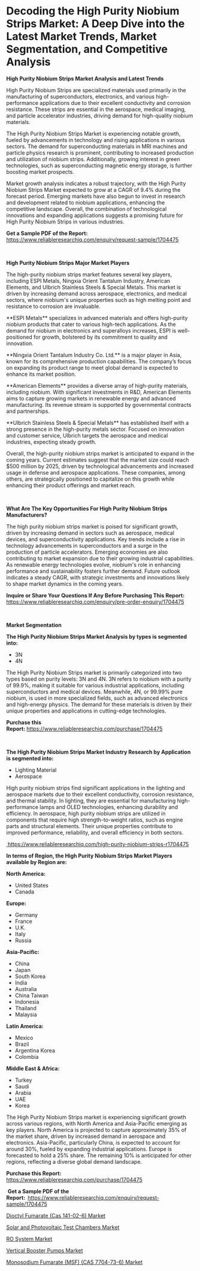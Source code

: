 <p><h1>Decoding the High Purity Niobium Strips Market: A Deep Dive into the Latest Market Trends, Market Segmentation, and Competitive Analysis</h1></p><p><strong>High Purity Niobium Strips Market Analysis and Latest Trends</strong></p>
<p><p>High Purity Niobium Strips are specialized materials used primarily in the manufacturing of superconductors, electronics, and various high-performance applications due to their excellent conductivity and corrosion resistance. These strips are essential in the aerospace, medical imaging, and particle accelerator industries, driving demand for high-quality niobium materials.</p><p>The High Purity Niobium Strips Market is experiencing notable growth, fueled by advancements in technology and rising applications in various sectors. The demand for superconducting materials in MRI machines and particle physics research is prominent, contributing to increased production and utilization of niobium strips. Additionally, growing interest in green technologies, such as superconducting magnetic energy storage, is further boosting market prospects.</p><p>Market growth analysis indicates a robust trajectory, with the High Purity Niobium Strips Market expected to grow at a CAGR of 9.4% during the forecast period. Emerging markets have also begun to invest in research and development related to niobium applications, enhancing the competitive landscape. Overall, the combination of technological innovations and expanding applications suggests a promising future for High Purity Niobium Strips in various industries.</p></p>
<p><strong>Get a Sample PDF of the Report:&nbsp;</strong> <a href="https://www.reliableresearchiq.com/enquiry/request-sample/1704475?utm_campaign=973&utm_medium=2&utm_source=Github&utm_content=ia&utm_term=09012025&utm_id=high-purity-niobium-strips">https://www.reliableresearchiq.com/enquiry/request-sample/1704475</a></p>
<p>&nbsp;</p>
<p><strong>High Purity Niobium Strips Major Market Players</strong></p>
<p><p>The high-purity niobium strips market features several key players, including ESPI Metals, Ningxia Orient Tantalum Industry, American Elements, and Ulbrich Stainless Steels & Special Metals. This market is driven by increasing demand across aerospace, electronics, and medical sectors, where niobium's unique properties such as high melting point and resistance to corrosion are invaluable.</p><p>**ESPI Metals** specializes in advanced materials and offers high-purity niobium products that cater to various high-tech applications. As the demand for niobium in electronics and superalloys increases, ESPI is well-positioned for growth, bolstered by its commitment to quality and innovation.</p><p>**Ningxia Orient Tantalum Industry Co. Ltd.** is a major player in Asia, known for its comprehensive production capabilities. The company’s focus on expanding its product range to meet global demand is expected to enhance its market position.</p><p>**American Elements** provides a diverse array of high-purity materials, including niobium. With significant investments in R&D, American Elements aims to capture growing markets in renewable energy and advanced manufacturing. Its revenue stream is supported by governmental contracts and partnerships.</p><p>**Ulbrich Stainless Steels & Special Metals** has established itself with a strong presence in the high-purity metals sector. Focused on innovation and customer service, Ulbrich targets the aerospace and medical industries, expecting steady growth.</p><p>Overall, the high-purity niobium strips market is anticipated to expand in the coming years. Current estimates suggest that the market size could reach $500 million by 2025, driven by technological advancements and increased usage in defense and aerospace applications. These companies, among others, are strategically positioned to capitalize on this growth while enhancing their product offerings and market reach.</p></p>
<p>&nbsp;</p>
<p><strong>What Are The Key Opportunities For High Purity Niobium Strips Manufacturers?</strong></p>
<p><p>The high purity niobium strips market is poised for significant growth, driven by increasing demand in sectors such as aerospace, medical devices, and superconductivity applications. Key trends include a rise in technology advancements in superconductors and a surge in the production of particle accelerators. Emerging economies are also contributing to market expansion due to their growing industrial capabilities. As renewable energy technologies evolve, niobium's role in enhancing performance and sustainability fosters further demand. Future outlook indicates a steady CAGR, with strategic investments and innovations likely to shape market dynamics in the coming years.</p></p>
<p><strong>Inquire or Share Your Questions If Any Before Purchasing This Report:</strong> <a href="https://www.reliableresearchiq.com/enquiry/pre-order-enquiry/1704475?utm_campaign=973&utm_medium=2&utm_source=Github&utm_content=ia&utm_term=09012025&utm_id=high-purity-niobium-strips">https://www.reliableresearchiq.com/enquiry/pre-order-enquiry/1704475</a></p>
<p>&nbsp;</p>
<p><strong>Market Segmentation</strong></p>
<p><strong>The High Purity Niobium Strips Market Analysis by types is segmented into:</strong></p>
<p><ul><li>3N</li><li>4N</li></ul></p>
<p><p>The High Purity Niobium Strips market is primarily categorized into two types based on purity levels: 3N and 4N. 3N refers to niobium with a purity of 99.9%, making it suitable for various industrial applications, including superconductors and medical devices. Meanwhile, 4N, or 99.99% pure niobium, is used in more specialized fields, such as advanced electronics and high-energy physics. The demand for these materials is driven by their unique properties and applications in cutting-edge technologies.</p></p>
<p><strong>Purchase this Report:&nbsp;</strong><a href="https://www.reliableresearchiq.com/purchase/1704475?utm_campaign=973&utm_medium=2&utm_source=Github&utm_content=ia&utm_term=09012025&utm_id=high-purity-niobium-strips">https://www.reliableresearchiq.com/purchase/1704475</a></p>
<p>&nbsp;</p>
<p><strong>The High Purity Niobium Strips Market Industry Research by Application is segmented into:</strong></p>
<p><ul><li>Lighting Material</li><li>Aerospace</li></ul></p>
<p><p>High purity niobium strips find significant applications in the lighting and aerospace markets due to their excellent conductivity, corrosion resistance, and thermal stability. In lighting, they are essential for manufacturing high-performance lamps and OLED technologies, enhancing durability and efficiency. In aerospace, high purity niobium strips are utilized in components that require high strength-to-weight ratios, such as engine parts and structural elements. Their unique properties contribute to improved performance, reliability, and overall efficiency in both sectors.</p></p>
<p><a href="https://www.reliableresearchiq.com/high-purity-niobium-strips-r1704475?utm_campaign=973&utm_medium=2&utm_source=Github&utm_content=ia&utm_term=09012025&utm_id=high-purity-niobium-strips">&nbsp;https://www.reliableresearchiq.com/high-purity-niobium-strips-r1704475</a></p>
<p><strong>In terms of Region, the High Purity Niobium Strips Market Players available by Region are:</strong></p>
<p>
    <p> <strong> North America: </strong>
        <ul>
            <li>United States</li>
            <li>Canada</li>
        </ul>
        </p> 
    <p> <strong> Europe: </strong>
        <ul>
            <li>Germany</li>
            <li>France</li>
            <li>U.K.</li>
            <li>Italy</li>
            <li>Russia</li>
        </ul>
        </p> 
    <p> <strong> Asia-Pacific: </strong>
        <ul>
            <li>China</li>
            <li>Japan</li>
            <li>South Korea</li>
            <li>India</li>
            <li>Australia</li>
            <li>China Taiwan</li>
            <li>Indonesia</li>
            <li>Thailand</li>
            <li>Malaysia</li>
        </ul>
        </p> 
    <p> <strong> Latin America: </strong>
        <ul>
            <li>Mexico</li>
            <li>Brazil</li>
            <li>Argentina Korea</li>
            <li>Colombia</li>
        </ul>
        </p> 
    <p> <strong> Middle East & Africa: </strong>
        <ul>
            <li>Turkey</li>
            <li>Saudi</li>
            <li>Arabia</li>
            <li>UAE</li>
            <li>Korea</li>
        </ul>
    </p>
    </p>
<p><p>The High Purity Niobium Strips market is experiencing significant growth across various regions, with North America and Asia-Pacific emerging as key players. North America is projected to capture approximately 35% of the market share, driven by increased demand in aerospace and electronics. Asia-Pacific, particularly China, is expected to account for around 30%, fueled by expanding industrial applications. Europe is forecasted to hold a 25% share. The remaining 10% is anticipated for other regions, reflecting a diverse global demand landscape.</p></p>
<p><strong>Purchase this Report: </strong><a href="https://www.reliableresearchiq.com/purchase/1704475?utm_campaign=973&utm_medium=2&utm_source=Github&utm_content=ia&utm_term=09012025&utm_id=high-purity-niobium-strips">https://www.reliableresearchiq.com/purchase/1704475</a></p>
<p>&nbsp;<strong>Get a Sample PDF of the Report:&nbsp;&nbsp;</strong><a href="https://www.reliableresearchiq.com/enquiry/request-sample/1704475?utm_campaign=973&utm_medium=2&utm_source=Github&utm_content=ia&utm_term=09012025&utm_id=high-purity-niobium-strips">https://www.reliableresearchiq.com/enquiry/request-sample/1704475</a></p>
<p><strong></strong></p>
<p><p><a href="https://github.com/ElviraLeka1962/Market-Research-Report-List-1/blob/main/dioctyl-fumarate-cas-141-02-6-market.md?utm_campaign=973&utm_medium=2&utm_source=Github&utm_content=ia&utm_term=09012025&utm_id=high-purity-niobium-strips">Dioctyl Fumarate (Cas 141-02-6) Market</a></p><p><a href="https://github.com/chongseney974/Market-Research-Report-List-1/blob/main/solar-and-photovoltaic-test-chambers-market.md?utm_campaign=973&utm_medium=2&utm_source=Github&utm_content=ia&utm_term=09012025&utm_id=high-purity-niobium-strips">Solar and Photovoltaic Test Chambers Market</a></p><p><a href="https://github.com/nathaliehurles7142/Market-Research-Report-List-1/blob/main/ro-system-market.md?utm_campaign=973&utm_medium=2&utm_source=Github&utm_content=ia&utm_term=09012025&utm_id=high-purity-niobium-strips">RO System Market</a></p><p><a href="https://github.com/rosalinebhakta48/Market-Research-Report-List-1/blob/main/vertical-booster-pumps-market.md?utm_campaign=973&utm_medium=2&utm_source=Github&utm_content=ia&utm_term=09012025&utm_id=high-purity-niobium-strips">Vertical Booster Pumps Market</a></p><p><a href="https://github.com/darenph8er/Market-Research-Report-List-1/blob/main/monosodium-fumarate-msf-cas-7704-73-6-market.md?utm_campaign=973&utm_medium=2&utm_source=Github&utm_content=ia&utm_term=09012025&utm_id=high-purity-niobium-strips">Monosodium Fumarate (MSF) (CAS 7704-73-6) Market</a></p></p>